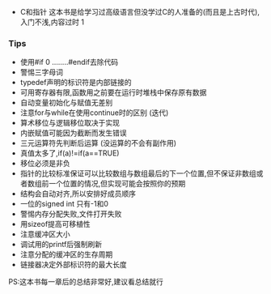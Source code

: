 - C和指针 这本书是给学习过高级语言但没学过C的人准备的(而且是上古时代),入门不浅,内容过时 1

### Tips

- 使用#if 0 ........#endif去除代码
- 警惕三字母词
- typedef声明的标识符是内部链接的
- 可用寄存器有限,函数用之前要在运行时堆栈中保存原有数据
- 自动变量初始化与赋值无差别
- 注意for与while在使用continue时的区别 (迭代)
- 算术移位与逻辑移位取决于实现
- 内嵌赋值可能因为截断而发生错误
- 三元运算符先判断后运算 (没运算的不会有副作用)
- 真值太多了,if(a)!=if(a==TRUE)
- 移位必须是非负
- 指针的比较标准保证可以比较数组与数组最后的下一个位置,但不保证非数组或者数组前一个位置的情况,但实现可能会按照你的预期
- 结构会自动对齐,所以安排好成员顺序
- 一位的signed int 只有-1和0
- 警惕内存分配失败,文件打开失败
- 用sizeof提高可移植性
- 注意缓冲区大小
- 调试用的printf后强制刷新
- 注意分配的缓冲区的生存周期
- 链接器决定外部标识符的最大长度

PS:这本书每一章后的总结非常好,建议看总结就行